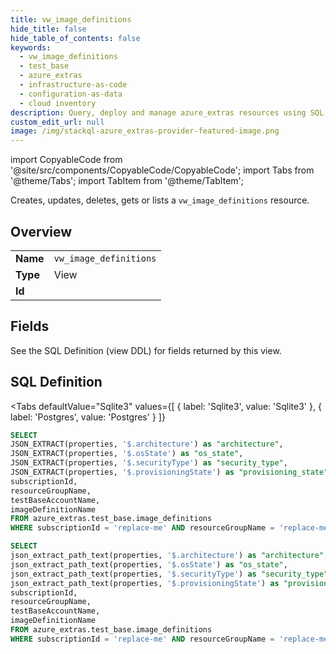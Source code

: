```yaml
--- 
title: vw_image_definitions
hide_title: false
hide_table_of_contents: false
keywords:
  - vw_image_definitions
  - test_base
  - azure_extras
  - infrastructure-as-code
  - configuration-as-data
  - cloud inventory
description: Query, deploy and manage azure_extras resources using SQL
custom_edit_url: null
image: /img/stackql-azure_extras-provider-featured-image.png
---
```


import CopyableCode from '@site/src/components/CopyableCode/CopyableCode';
import Tabs from '@theme/Tabs';
import TabItem from '@theme/TabItem';

Creates, updates, deletes, gets or lists a <code>vw_image_definitions</code> resource.

## Overview
<table><tbody>
<tr><td><b>Name</b></td><td><code>vw_image_definitions</code></td></tr>
<tr><td><b>Type</b></td><td>View</td></tr>
<tr><td><b>Id</b></td><td><CopyableCode code="azure_extras.test_base.vw_image_definitions" /></td></tr>
</tbody></table>

## Fields

See the SQL Definition (view DDL) for fields returned by this view.

## SQL Definition

<Tabs
defaultValue="Sqlite3"
values={[
{ label: 'Sqlite3', value: 'Sqlite3' },
{ label: 'Postgres', value: 'Postgres' }
]}
>
<TabItem value="Sqlite3">

```sql
SELECT
JSON_EXTRACT(properties, '$.architecture') as "architecture",
JSON_EXTRACT(properties, '$.osState') as "os_state",
JSON_EXTRACT(properties, '$.securityType') as "security_type",
JSON_EXTRACT(properties, '$.provisioningState') as "provisioning_state",
subscriptionId,
resourceGroupName,
testBaseAccountName,
imageDefinitionName
FROM azure_extras.test_base.image_definitions
WHERE subscriptionId = 'replace-me' AND resourceGroupName = 'replace-me' AND testBaseAccountName = 'replace-me';
```

</TabItem>
<TabItem value="Postgres">

```sql
SELECT
json_extract_path_text(properties, '$.architecture') as "architecture",
json_extract_path_text(properties, '$.osState') as "os_state",
json_extract_path_text(properties, '$.securityType') as "security_type",
json_extract_path_text(properties, '$.provisioningState') as "provisioning_state",
subscriptionId,
resourceGroupName,
testBaseAccountName,
imageDefinitionName
FROM azure_extras.test_base.image_definitions
WHERE subscriptionId = 'replace-me' AND resourceGroupName = 'replace-me' AND testBaseAccountName = 'replace-me';
```

</TabItem>
</Tabs>
